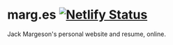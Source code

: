 # marg.es [![Netlify Status](https://api.netlify.com/api/v1/badges/de03c7a3-d30d-4b5d-95ba-ff6e2e8dc969/deploy-status)](https://app.netlify.com/sites/margeson/deploys)
Jack Margeson's personal website and resume, online.
